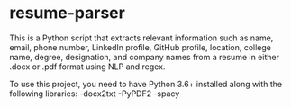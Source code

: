 # resume-parser

This is a Python script that extracts relevant information such as name, email, phone number, LinkedIn profile, GitHub profile, location, college name, degree, designation, and company names from a resume in either .docx or .pdf format using NLP and regex.

To use this project, you need to have Python 3.6+ installed along with the following libraries:
  -docx2txt
  -PyPDF2
  -spacy
